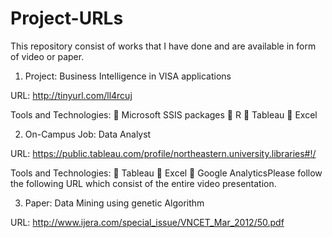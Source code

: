 # Project-URLs

This repository consist of works that I have done and are available in form of video or paper.

1. Project: Business Intelligence in VISA applications

URL: http://tinyurl.com/ll4rcuj

Tools and Technologies:
 Microsoft SSIS packages
 R
 Tableau
 Excel


2. On-Campus Job: Data Analyst

URL: https://public.tableau.com/profile/northeastern.university.libraries#!/

Tools and Technologies:
 Tableau
 Excel
 Google AnalyticsPlease follow the following URL which consist of the entire video presentation.


3. Paper: Data Mining using genetic Algorithm

URL: http://www.ijera.com/special_issue/VNCET_Mar_2012/50.pdf
